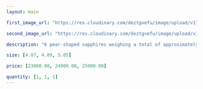 ```yaml
---
layout: main

first_image_url: "https://res.cloudinary.com/deztgvefu/image/upload/v1723714893/forget-me-not-collection/rings/forget_me_not_ring_diamond_and_sapphire_frsprfflrfmn_e_1_pm9u6t.avif"

second_image_url: "https://res.cloudinary.com/deztgvefu/image/upload/v1723714891/forget-me-not-collection/rings/forget_me_not_ring_diamond_and_sapphire_frsprfflrfmn_e_2_ucppcd.avif"

description: "6 pear-shaped sapphires weighing a total of approximately 2.15 carats and 1 round brilliant diamond weighing approximately 0.05 carats, set in platinum."

size: [4.07, 4.09, 5.05]

price: [23000.00, 24000.00, 25000.00]

quantity: [1, 1, 1]
---
```


